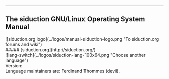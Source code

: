 <div id="main-page"></div>

---

## The siduction GNU/Linux Operating System Manual 

<div class="center">
![siduction.org logo](../logos/manual-siduction-logo.png "To siduction.org forums and wiki") 
<div class="center">
#####  [siduction.org](http://siduction.org/) 

<div class="center">
![lang-switch](../logos/siduction-lang-100x64.png "Choose another language") 
 

<div class="center">
Version:


<div id="rev-f">Language maintainers are: Ferdinand Thommes (devil).</div>
